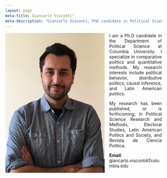 ```yaml
---
layout: page
meta-title: Giancarlo Visconti"
meta-description: "Giancarlo Visconti, PhD candidate in Political Science, Columbia University"
---
```


<head>
  <title> Giancarlo Visconti </title>
  <meta name="author" content="Giancarlo Visconti">
  <meta name="description" content="Giancarlo Visconti's webpage">
  <meta name="title" content="Giancarlo Visconti, Columbia University">
  <meta name="keywords" content="Giancarlo Visconti, Columbia, Chile, Political Science">
  <meta name="tags" content="Giancarlo Visconti, Columbia, Chile, Political Science">
  <meta http-equiv="content-type" content="text/html;charset=UTF-8">
</head>

<img src="/img/bio.png" alt="Giancarlo" style="float:left;width:320px;height:450px; margin-right:15px; margin-bottom:15px">

<p align="justify">I am a Ph.D candidate in the Department of Political Science at Columbia University. I specialize in comparative politics and quantitative methods. My research interests include political behavior, distributive politics, causal inference, and Latin American politics.</p>
 
<p align="justify">My research has been published, or is forthcoming, in Political Science Research and Methods, Electoral Studies, Latin American Politics and Society, and Revista de Ciencia Política.</p>

**Email**: giancarlo.viscontiATcolumbia.edu
